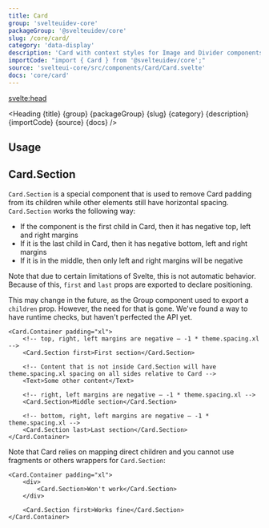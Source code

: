```yaml
---
title: Card
group: 'svelteuidev-core'
packageGroup: '@svelteuidev/core'
slug: /core/card/
category: 'data-display'
description: 'Card with context styles for Image and Divider components'
importCode: "import { Card } from '@svelteuidev/core';"
source: 'svelteui-core/src/components/Card/Card.svelte'
docs: 'core/card'
---
```


<script>
    import { Demo, CardDemos } from '@svelteuidev/demos';
	import { Heading } from "$lib/components";
</script>

<svelte:head>

  <title>{title} - SvelteUI</title>
</svelte:head>

<Heading {title} {group} {packageGroup} {slug} {category} {description} {importCode} {source} {docs} />

## Usage

<Demo demo={CardDemos.usage} />

## Card.Section

`Card.Section` is a special component that is used to remove Card padding from its children while other elements still have horizontal spacing.` Card.Section` works the following way:

- If the component is the first child in Card, then it has negative top, left and right margins
- If it is the last child in Card, then it has negative bottom, left and right margins
- If it is in the middle, then only left and right margins will be negative

Note that due to certain limitations of Svelte, this is not automatic behavior. Because of this, `first` and `last` props are exported to declare positioning.

This may change in the future, as the Group component used to export a `children` prop. However, the need for that is gone. We've found a way to have runtime checks, but haven't perfected the API yet.

```svelte
<Card.Container padding="xl">
	<!-- top, right, left margins are negative – -1 * theme.spacing.xl -->
	<Card.Section first>First section</Card.Section>

	<!-- Content that is not inside Card.Section will have theme.spacing.xl spacing on all sides relative to Card -->
	<Text>Some other content</Text>

	<!-- right, left margins are negative – -1 * theme.spacing.xl -->
	<Card.Section>Middle section</Card.Section>

	<!-- bottom, right, left margins are negative – -1 * theme.spacing.xl -->
	<Card.Section last>Last section</Card.Section>
</Card.Container>
```

Note that Card relies on mapping direct children and you cannot use fragments or others wrappers for `Card.Section`:

```svelte
<Card.Container padding="xl">
	<div>
		<Card.Section>Won't work</Card.Section>
	</div>

	<Card.Section first>Works fine</Card.Section>
</Card.Container>
```
